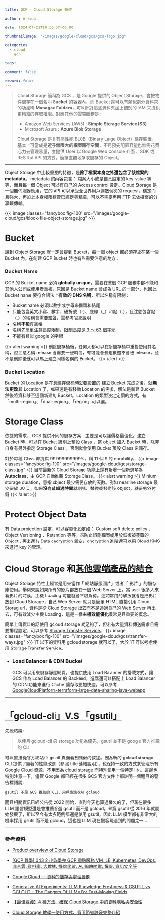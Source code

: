 ```yaml
---
title: GCP - Cloud Storage 概述

author: Aryido

date: 2024-07-21T20:56:57+08:00

thumbnailImage: "/images/google-cloud/gcs/gcs-logo.jpg"

categories:
  - cloud
  - gcp

tags:

comment: false

reward: false
---
```


<!--BODY-->

> Cloud Storage 簡稱為 GCS ，是 Google 提供的 Object Storage，會把物件儲存在一個名叫 **Bucket** 的容器內，而 Bucket 還可以有類似劃分資料夾的功能稱 **Managed Folders**，可以針對這些資料夾加上個別的 IAM 來提供更精細的存取權限。對應其他的雲端服務是 :
>
> - Amazon Web Services (AWS) : **Simple Storage Service (S3)**
> - Microsoft Azure : **Azure Blob Storage**
>
> Cloud Storage 是具有高性能 BLOB（Binary Large Object）儲存裝置，基本上可當成是**近乎無限大的檔案儲存空間**，不用預先配置容量也無需花費心力去管理容量，並提供 User 以 Google Web Console 介面 、SDK 或 RESTful API 的方式，簡單直觀地存取儲存的 Object。

<!--more-->

---

Object Storage 中比較重要的特徵，是**除了檔案本身之外還包含了該檔案的 metadata**。 metadata 的內容包含： 檔案大小或是自己設定的 key-value 等等，而且每一個 Object 可以有自己的 Access control 設定。Cloud Storage 是一個無伺服器應用，它的 API 可以承受全世界用戶達數億次的 request，穩定而且強大，再加上本身權限控管已經足夠精細，可以不需要再用 FTP 去做檔案的分享跟傳輸。

{{< image classes="fancybox fig-100" src="/images/google-cloud/gcs/block-file-object-storage.jpg" >}}

# Bucket

說到 Object Storage 就一定會提到 Bucket，每一個 object 都必須存放在某一個 Bucket 內。在創建 GCP Bucket 時也有些需要注意的地方：

### Bucket Name

GCP 的 Bucket name 必須 **globally unique**，需要在整個 GCP 服務中都不能和其他人公司或使用者重複，原因是 Bucket name 會成為 URL 的一部分，也因此 Bucket name 要符合語法上**有效的 DNS 名稱**，所以名稱有限制 :

- Bucket name 必須以數字或字母來開頭和結尾
- 只能包含英文小寫、數字、破折號（-）、底線（\_）和點（.），且注意包含點（.）的名稱會需要[驗證](https://cloud.google.com/storage/docs/domain-name-verification)，需參考官網說明
- 名稱**不能**有空格
- 名稱先簡單注意長度限制，[限制長度是 3 ～ 63 個字元](https://cloud.google.com/storage/docs/buckets?_gl=1*qzj2l6*_ga*Mjk3MDYwNi4xNzE4MjU5OTM1*_ga_WH2QY8WWF5*MTcyMTk4NjA4MS42My4xLjE3MjE5ODYyMjIuNTYuMC4w#naming)
- 不能有類似 google 的字眼

{{< alert warning >}}
刪除儲存桶後，任何人都可以在新儲存桶中重複使用其名稱，但注意名稱 release 會需要一些時間，有可能會長達數週不會被 release，並不是刪除後就可以馬上建立同樣名稱的 Bucket。
{{< /alert >}}

### Bucket Location

Bucket 的 Location 是在創建存儲桶時就要設置的 建立 Bucket 完成之後，就**無法更改**其 Location 了，如果還是有移動 Location 的需求，解法是新建 Bucket 然後將資料移至這個新建的 Bucket。Location 的類型決定定價的方式，有 「multi-region」、「dual-region」、「region」可以選。

# Storage Class

依據的需求， GCS 提供不同的儲存方案，主要是可以讓價格最佳化。建立 Bucket 時，可以在 Bucket 級別上預設 Class ，當 object 加入 Bucket 時，除非自身有另外指定 Storage Class ，否則就會使用 Bucket 預設 Class 來儲存。

對於每種 Class 都提供 99.999999999%，稱 11 個 9 的 durability。
{{< image classes="fancybox fig-100" src="/images/google-cloud/gcs/storage-class.jpg" >}}
目前最新的 Cloud Storage 功能上還有新增一個新選項為 **Autoclass**，由 GCP 自動推薦 Storage Class。
{{< alert warning >}}
Minium storage duration，意指 object 最少需要存放的天數。例如 nearline storage 最少要放 30 天，如果**沒有放超過時間**就刪除、替換或移動該 object，就要另外付錢
{{< /alert >}}

# Protect Object Data

有 Data protection 設定，可以客製化設定如： Custom soft delete policy 、 Object Versioning 、Retention 等等，來防止誤刪檔案或用於恢復被覆蓋的 Object ; 再來還有 Data encryption 設定，encryption 進階還可以用 Cloud KMS 來進行 key 的管理。

# Cloud Storage 和[其他雲端產品的結合](https://cloud.google.com/storage/docs/google-integration)

Object Storage 特性上經常是用來當作「 網站靜態圖片」或者「 影片 」的儲存庫使用。舉例來說如果所有的影片都放在一個 Web Server 上，當 user 很多人來看影片的時候，主機 Loading 可能就會不堪負荷。這時常用的解法就會是把影片放到 Cloud Storage，自己 Web Server 就只是簡單 HTML 直接引用 Cloud Storag url，資料是從 Cloud Storage 出去而不是透過自己的 Web Server 再出去，可有效減少主機 Loading，這是一個**主機效能優化**很常見且重要的概念。

簡單上傳資料的話使用 gcloud storage 就足夠了，但若有大量資料傳送需求且需要排程設定，可以參考 [Storage Transfer Service](https://cloud.google.com/storage-transfer/docs/overview)。
{{< image classes="fancybox fig-100" src="/images/google-cloud/gcs/transfer-ways.jpg" >}}
1T 以下的資料用 gcloud storage 就可以了，大於 1T 可以考慮使用 Storage Transfer Service。

- ### Load Balancer & CDN Bucket
  GCS 可以用來儲存靜態網頁，也提供使用 Load Balancer 的掛載方式，讓 GCS 作為 Load Balancer 的 Backend，進階還可以搭配上 Load Balancer 的 CDN 功能來進行 Cache 讓存取更加快速。可以參考 [GoogleCloudPlatform-terraform-large-data-sharing-java-webapp](https://github.com/GoogleCloudPlatform/terraform-large-data-sharing-java-webapp)

---

# [「gcloud-cli」V.S 「gsutil」](https://cloud.google.com/blog/products/storage-data-transfer/new-gcloud-storage-cli-for-your-data-transfers)

先說結論:

> 以使用 gcloud-cli 的 storage 功能為優先，gsutil 並不是 google 官方推薦的 CLI

可以直接從官方網站中 gsutil 頁面看到類似的敘述。因為新的 gcloud storage CLI 提供了顯著的性能改進（參照 title 連結說明），也保持一致的方式來管理所有 Google Cloud 資源，不用因為 cloud storage 而特別使用一個特定 lib 。這邊也特別注意一下，儘管 Google 都已經在很多 GCS 官方文件上都註明一個醒目的警告標語說:

`gsutil 不是 GCS 推薦的 CLI，用戶應該改用 gcloud`

而且相關資訊已經公告從 2022 開始，直到今天也算過蠻久的了，但現在很多 LLM 語言模型還是會推薦首選 gsutil 而不是 gcloud。畢竟 gsutil 從 2016 年就開始發展了，所以至今有太多範例都還是使用 gsutil，因此 LLM 模型都有非常大的機率採用 gsutil 而不是 gcloud，這也是 LLM 現在蠻容易遇到的問題之一...

---

### 參考資料

- [Product overview of Cloud Storage](https://cloud.google.com/storage/docs/introduction)

- [[GCP 教學] 043 2 小時學完 GCP 重點服務 VM, LB, Kubernetes, DevOps, 混合雲, 資料庫, 大數據, 機器學習, AI, 網路防禦, 權限, 資訊安全等](https://www.youtube.com/watch?v=hQE14DX4LHQ&t=134s)

- [Google Cloud — 資料的儲存與處理服務](https://jason-kao-blog.medium.com/google-cloud-%E8%B3%87%E6%96%99%E5%84%B2%E5%AD%98%E6%9C%8D%E5%8B%99%E7%B0%A1%E4%BB%8B-55dad31811e0)

- [Generative AI Experiments: LLM Knowledge Freshness & GSUTIL vs GCLOUD – The Dangers Of LLMs For Fast-Moving Fields](https://blog.gdeltproject.org/generative-ai-experiments-llm-knowledge-freshness-gsutil-vs-gcloud-the-dangers-of-llms-for-fast-moving-fields/)

- [【最佳實踐】4 種方法，確保 Cloud Storage 中的資料隱私與安全性](https://ikala.cloud/4-ways-to-ensure-privacy-and-security-on-cloud-storage/)

- [Cloud Storage 教學―使用方式、費用節省訣竅完整介紹](https://blog.cloud-ace.tw/infrastructure/data-backup/talk-about-cloud-storage/)
